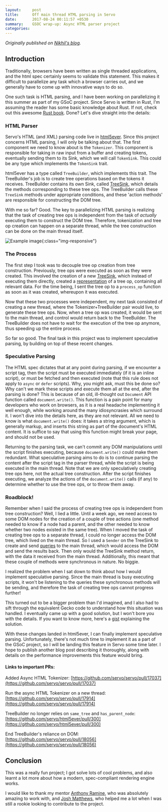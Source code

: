 ```yaml
---
layout:     post
title:      Off main thread HTML parsing in Servo
date:       2017-08-24 00:11:57 +0530
summary:    GSOC wrap-up: Async HTML parser project
categories:
---
```


_Originally published on [Nikhil's blog](https://cynicaldevil.github.io/blog/2017/08/24/async-html-parsing-in-servo.html)._

## Introduction
Traditionally, browsers have been written as single threaded applications, and the html spec certainly seems
to validate this statement. This makes it difficult to parallelize any task which a browser carries out, and
we generally have to come up with innovative ways to do so.

One such task is HTML parsing, and I have been working on parallelizing it this summer as part of my GSoC
project. Since Servo is written in Rust, I'm assuming the reader has some basic knowledge about Rust.
If not, check out this awesome [Rust book](https://doc.rust-lang.org/book/second-edition/). Done? Let's dive straight into the details:

### HTML Parser
Servo's HTML (and XML) parsing code live in [html5ever](https://github.com/servo/html5ever). Since this project concerns HTML parsing, I will only be talking about that. The first component we need to know about is the `Tokenizer`. This component is responsible for taking in raw input from a buffer and creating tokens, eventually sending them to its Sink, which we will call `TokenSink`. This could be any type which implements the `TokenSink` trait.

html5ever has a type called `TreeBuilder`, which implements this trait. The TreeBuilder's job is to create tree operations based on the tokens it receives. TreeBuilder contains its own Sink, called [TreeSink](https://doc.servo.org/markup5ever/interface/tree_builder/trait.TreeSink.html), which details the methods corresponding to these tree ops. The TreeBuilder calls these `TreeSink` methods under appropriate conditions, and these 'action methods' are responsible for constructing the DOM tree.

With me so far? Good. The key to parallelizing HTML parsing is realizing that the task of creating tree ops is independent from the task of *actually* executing them to construct the DOM tree. Therefore, tokenization and tree op creation can happen on a separate thread, while the tree construction can be done on the main thread itself.

![Example image](https://cynicaldevil.github.io/blog/assets/parsing_diagram.png){:class="img-responsive"}

### The Process
The first step I took was to decouple tree op creation from tree construction. Previously, tree ops were executed as soon as they were created. This involved the creation of a new [TreeSink](https://github.com/servo/servo/blob/270d445f27631ee6388f837545a5440f50e0cafb/components/script/dom/servoparser/async_html.rs#L512), which instead of executing them directly, created a [representation](hhttps://github.com/servo/servo/blob/270d445f27631ee6388f837545a5440f50e0cafb/components/script/dom/servoparser/async_html.rs#L59-L105) of a tree op, containing all relevant data. For the time being, I sent the tree op to a `process_op` function as soon as it was created, whereupon it was executed.

Now that these two processes were independent, my next task consisted of creating a new thread, where the Tokenizer+TreeBuilder pair would live, to generate these tree ops. Now, when a tree op was created, it would be sent to the main thread, and control would return back to the TreeBuilder. The TreeBuilder does not have to wait for the execution of the tree op anymore, thus speeding up the entire process.

So far so good. The final task in this project was to implement speculative parsing, by building on top of these recent changes.

### Speculative Parsing
The HTML spec dictates that at any point during parsing, if we encounter a script tag, then the script must be executed immediately (if it is an inline script), or must be fetched and then executed (note that this rule does not apply to `async` or `defer` scripts). Why, you might ask, must this be done so? Why can't we mark these scripts and execute them all at the end, after the parsing is done? This is because of an old, ill-thought out `Document` API function called `document.write()`. This function is a pain point for many developers who work on browsers, as it is a real headache implementing it well enough, while working around the many idiosyncrasies which surround it. I won't dive into the details here, as they are not relevant. All we need to know is what `document.write()` does: it takes a string argument, which is generally markup, and inserts this string as part of the document's HTML content. It is suffice to say that using this function might break your page, and should not be used.

Returning to the parsing task, we can't commit any DOM manipulations until the script finishes executing, because `document.write()` could make them redundant. What speculative parsing aims to do is to continue parsing the content after the script tag in the parser thread, while the script is being executed in the main thread. Note that we are only speculatively creating tree ops here, not the actual tree construction. After the script finishes executing, we analyze the actions of the `document.write()` calls (if any) to determine whether to use the tree ops, or to throw them away.

### Roadblock!
Remember when I said the process of creating tree ops is independent from tree construction? Well, I lied a little. Until a week ago, we need access to some DOM nodes for the creation of a couple of tree actions (one method needed to know if a node had a parent, and the other needed to know whether two nodes existed in the same tree). When I moved the task of creating tree ops to a separate thread, I could no longer access the DOM tree, which lived on the main thread. So I used a `Sender` on the TreeSink to create and send [queries](https://github.com/servo/servo/pull/17565/files#diff-10b46cb1e26142d2058e291de25bd4c7R133) to the main thread, which would access the DOM and send the results back. Then only would the TreeSink method return, with the data it received from the main thread. Additionally, this meant that these couple of methods were synchronous in nature. No biggie.

I realized the problem when I sat down to think about how I would implement speculative parsing. Since the main thread is busy executing scripts, it won't be listening to the queries these synchronous methods will be sending, and therefore the task of creating tree ops cannot progress further!

This turned out to be a bigger problem than I'd imagined, and I also had to sift through the equivalent Gecko code to understand how this situation was handled. I eventually came up with a good solution, but I won't bore you with the details. If you want to know more, here's a [gist](https://gist.github.com/cynicaldevil/09fb8a6dd1db58852d2085ac59ca0f9b) explaining the solution.

With these changes landed in html5ever, I can finally implement speculative parsing. Unfortunately, there's not much time to implement it as a part of the GSoC project, so I will be landing this feature in Servo some time later. I hope to publish another blog post describing it thoroughly, along with details on the performance improvements this feature would bring.

#### Links to important PRs:
Added Async HTML Tokenizer: [https://github.com/servo/servo/pull/17037](https://github.com/servo/servo/pull/17037)

Run the async HTML Tokenizer on a new thread: [https://github.com/servo/servo/pull/17914](https://github.com/servo/servo/pull/17914)

TreeBuilder no longer relies on `same_tree` and `has_parent_node`: [https://github.com/servo/html5ever/pull/300](https://github.com/servo/html5ever/pull/300)

End TreeBuilder's reliance on DOM: [https://github.com/servo/servo/pull/18056](https://github.com/servo/servo/pull/18056)

## Conclusion
This was a really fun project; I got solve lots of cool problems, and also learnt a lot more about how a modern, spec-compliant rendering engine works.

I would like to thank my mentor [Anthony Ramine](https://twitter.com/nokusu), who was absolutely amazing to work with, and [Josh Matthews](https://twitter.com/lastontheboat), who helped me a lot when I was still a rookie looking to contribute to the project.

